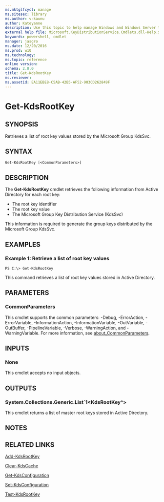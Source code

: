 ```yaml
---
ms.mktglfcycl: manage
ms.sitesec: library
ms.author: v-kaunu
author: Kateyanne
description: Use this topic to help manage Windows and Windows Server technologies with Windows PowerShell.
external help file: Microsoft.KeyDistributionService.Cmdlets.dll-Help.xml
keywords: powershell, cmdlet
manager: jasgro
ms.date: 12/20/2016
ms.prod: w10
ms.technology: 
ms.topic: reference
online version: 
schema: 2.0.0
title: Get-KdsRootKey
ms.reviewer:
ms.assetid: EA11EBE8-C5AB-42B5-AF52-903CD262849F
---
```


# Get-KdsRootKey

## SYNOPSIS
Retrieves a list of root key values stored by the Microsoft Group KdsSvc.

## SYNTAX

```
Get-KdsRootKey [<CommonParameters>]
```

## DESCRIPTION
The **Get-KdsRootKey** cmdlet retrieves the following information from Active Directory for each root key: 

- The root key identifier 
- The root key value 
- The Microsoft Group Key Distribution Service (KdsSvc)

This information is required to generate the group keys distributed by the Microsoft Group KdsSvc.

## EXAMPLES

### Example 1: Retrieve a list of root key values
```
PS C:\> Get-KdsRootKey
```

This command retrieves a list of root key values stored in Active Directory.

## PARAMETERS

### CommonParameters
This cmdlet supports the common parameters: -Debug, -ErrorAction, -ErrorVariable, -InformationAction, -InformationVariable, -OutVariable, -OutBuffer, -PipelineVariable, -Verbose, -WarningAction, and -WarningVariable. For more information, see [about_CommonParameters](https://go.microsoft.com/fwlink/?LinkID=113216).

## INPUTS

### None
This cmdlet accepts no input objects.

## OUTPUTS

### System.Collections.Generic.List`1<KdsRootKey^>
This cmdlet returns a list of master root keys stored in Active Directory.

## NOTES

## RELATED LINKS

[Add-KdsRootKey](./Add-KdsRootKey.md)

[Clear-KdsCache](./Clear-KdsCache.md)

[Get-KdsConfiguration](./Get-KdsConfiguration.md)

[Set-KdsConfiguration](./Set-KdsConfiguration.md)

[Test-KdsRootKey](./Test-KdsRootKey.md)

